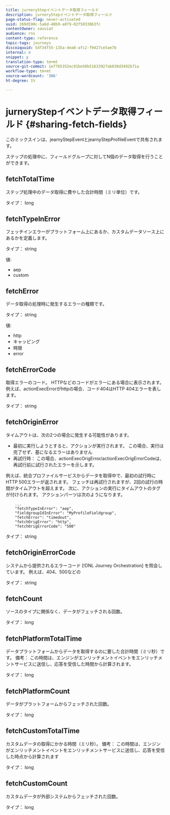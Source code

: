 ```yaml
---
title: jurneryStepイベントデータ取得フィールド
description: jurneryStepイベントデータ取得フィールド
page-status-flag: never-activated
uuid: 269d590c-5a6d-40b9-a879-02f5033863fc
contentOwner: sauviat
audience: rns
content-type: reference
topic-tags: journeys
discoiquuid: 5df34f55-135a-4ea8-afc2-f9427ce5ae7b
internal: n
snippet: y
translation-type: tm+mt
source-git-commit: 1e7765352ec91be50b51633927ab038d3492b71a
workflow-type: tm+mt
source-wordcount: '366'
ht-degree: 1%

---
```



# jurneryStepイベントデータ取得フィールド {#sharing-fetch-fields}

このミックスインは、jearnyStepEventとjearnyStepProfileEventで共有されます。

ステップの処理中に、フィールドグループに対してN個のデータ取得を行うことができます。

## fetchTotalTime

ステップ処理中のデータ取得に費やした合計時間（ミリ単位）です。

タイプ： long

## fetchTypeInError

フェッチインエラーがプラットフォーム上にあるか、カスタムデータソース上にあるかを定義します。

タイプ： string

値:
* aep
* custom

## fetchError

データ取得の処理時に発生するエラーの種類です。

タイプ： string

値:
* http
* キャッピング
* 時限
* error

## fetchErrorCode

取得エラーのコード。 HTTPなどのコードがエラーにある場合に表示されます。 例えば、actionExecErrorがhttpの場合、コード404はHTTP 404エラーを表します。

タイプ： string

## fetchOriginError

タイムアウトは、次の2つの場合に発生する可能性があります。

* 最初に実行しようとすると、アクションが実行されます。 この場合、実行は完了せず、基になるエラーはありません
* 再試行時： この場合、actionExecOrigError/actionExecOrigErrorCodeは、再試行前に試行されたエラーを示します。

例えば、統合プロファイルサービスからデータを取得中で、最初の試行時にHTTP 500エラーが返されます。 フェッチは再試行されますが、2回の試行の時間がタイムアウトを超えます。 次に、アクションの実行にタイムアウトのタグが付けられます。 アクションパーツは次のようになります。

```
    ...
    "fetchTypeInError": "aep",
    "fieldgroupIdInError": "MyProfileFieldgroup",
    "fetchError": "timedout",
    "fetchOrigError": "http",
    "fetchOrigErrorCode": "500"
```

タイプ： string

## fetchOriginErrorCode

システムから提供されるエラーコード [!DNL Journey Orchestration] を照会しています。 例えば、404、500などの

タイプ： string

## fetchCount

ソースのタイプに関係なく、データがフェッチされる回数。

タイプ： long

## fetchPlatformTotalTime

データプラットフォームからデータを取得するのに要した合計時間（ミリ秒）です。 備考： この時間は、エンジンがエンリッチメントイベントをエンリッチメントサービスに送信し、応答を受信した時間から計算されます。

タイプ： long

## fetchPlatformCount

データがプラットフォームからフェッチされた回数。

タイプ： long

## fetchCustomTotalTime

カスタムデータの取得にかかる時間（ミリ秒）。 備考： この時間は、エンジンがエンリッチメントイベントをエンリッチメントサービスに送信し、応答を受信した時点から計算されます

タイプ： long

## fetchCustomCount

カスタムデータが外部システムからフェッチされた回数。

タイプ： long
